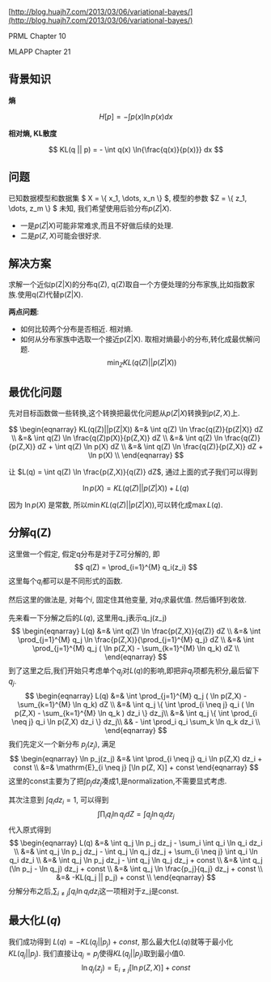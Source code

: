 [http://blog.huajh7.com/2013/03/06/variational-bayes/](http://blog.huajh7.com/2013/03/06/variational-bayes/)

PRML Chapter 10

MLAPP Chapter 21

## 背景知识

**熵**

$$
H[p] = - \int p(x) \ln{p(x)} dx
$$

**相对熵, KL散度**

$$
KL(q || p) = - \int q(x) \ln{\frac{q(x)}{p(x)}} dx
$$

## 问题
已知数据模型和数据集 $ X = \\{ x_1, \dots, x_n \\} $, 模型的参数 $Z = \\{ z_1, \dots, z_m \\} $ 未知, 我们希望使用后验分布$p(Z|X)$.
  * 一是$p(Z|X)$可能非常难求,而且不好做后续的处理. 
  * 二是$p(Z,X)$可能会很好求.

## 解决方案
求解一个近似p(Z|X)的分布q(Z), q(Z)取自一个方便处理的分布家族,比如指数家族.使用q(Z)代替p(Z|X).

**两点问题**:
  * 如何比较两个分布是否相近. 相对熵.
  * 如何从分布家族中选取一个接近p(Z|X). 取相对熵最小的分布,转化成最优解问题.
$$
\min_{Z}{KL(q(Z)||p(Z|X))}
$$

## 最优化问题

先对目标函数做一些转换,这个转换把最优化问题从$p(Z|X)$转换到$p(Z,X)$上.

$$
\begin{eqnarray}
KL(q(Z)||p(Z|X)) &=& \int q(Z) \ln \frac{q(Z)}{p(Z|X)} dZ \\
&=& \int q(Z) \ln \frac{q(Z)p(X)}{p(Z,X)} dZ \\
&=& \int q(Z) \ln \frac{q(Z)}{p(Z,X)} dZ + \int q(Z) \ln p(X) dZ \\
&=& \int q(Z) \ln \frac{q(Z)}{p(Z,X)} dZ + \ln p(X) \\
\end{eqnarray}
$$

让 $L(q) = \int q(Z) \ln \frac{p(Z,X)}{q(Z)} dZ$, 通过上面的式子我们可以得到

$$
\ln p(X) = KL(q(Z)||p(Z|X)) + L(q)
$$

因为 $\ln p(X)$ 是常数, 所以$\min KL(q(Z)||p(Z|X))$,可以转化成$\max L(q)$.

## 分解q(Z)

这里做一个假定, 假定q分布是对于Z可分解的, 即
$$
q(Z) = \prod_{i=1}^{M} q_i(z_i)
$$
这里每个$q_i$都可以是不同形式的函数.

然后这里的做法是, 对每个$i$, 固定住其他变量, 对$q_i$求最优值. 然后循环到收敛.

先来看一下分解之后的$L(q)$, 这里用q_j表示q_j(z_j)
$$
\begin{eqnarray}
L(q) &=& \int q(Z) \ln \frac{p(Z,X)}{q(Z)} dZ \\
&=& \int \prod_{j=1}^{M} q_j \ln \frac{p(Z,X)}{\prod_{j=1}^{M} q_j} dZ \\
&=& \int \prod_{j=1}^{M} q_j ( \ln p(Z,X) - \sum_{k=1}^{M} \ln q_k) dZ \\
\end{eqnarray}
$$
到了这里之后,我们开始只考虑单个$q_j$对$L(q)$的影响,即把非$q_j$项都先积分,最后留下$q_j$.
$$
\begin{eqnarray}
L(q) &=& \int \prod_{j=1}^{M} q_j ( \ln p(Z,X) - \sum_{k=1}^{M} \ln q_k) dZ \\
&=& \int q_j \{ \int \prod_{i \neq j} q_i ( \ln p(Z,X) - \sum_{k=1}^{M} \ln q_k ) dz_i \} dz_j\\
&=& \int q_j \{ \int \prod_{i \neq j} q_i \ln p(Z,X) dz_i \} dz_j\\
&& - \int \prod_i q_i \sum_k \ln q_k dz_i \\
\end{eqnarray}
$$
我们先定义一个新分布 $p_j(z_j)$, 满足
$$
\begin{eqnarray}
\ln p_j(z_j) &=& \int \prod_{i \neq j} q_i \ln p(Z,X) dz_i + const \\
&=& \mathrm{E}_{i \neq j} [\ln p(Z, X)] + const
\end{eqnarray}
$$
这里的const主要为了把$\int p_j dz_j$凑成1,是normalization,不需要显式考虑.

其次注意到 $\int q_i dz_i = 1$, 可以得到
$$
\int \prod_i q_i \ln q_j dZ = \int q_j \ln q_j dz_j
$$ 
代入原式得到
$$
\begin{eqnarray}
L(q) &=& \int q_j \ln p_j dz_j - \sum_i \int q_i \ln q_i dz_i \\
&=& \int q_j \ln p_j dz_j - \int q_j \ln q_j dz_j + \sum_{i \neq j} \int q_i \ln q_i dz_i \\
&=& \int q_j \ln p_j dz_j - \int q_j \ln q_j dz_j + const \\
&=& \int q_j (\ln p_j - \ln q_j) dz_j + const \\
&=& \int q_j \ln \frac{p_j}{q_j} dz_j + const \\
&=& -KL(q_j || p_j) + const \\
\end{eqnarray}
$$
分解分布之后,$\sum_{i \neq j} \int q_i \ln q_i dz_i$这一项相对于z_j是const.

## 最大化$L(q)$
我们成功得到 $L(q) = -KL(q_j || p_j) + const$, 那么最大化$L(q)$就等于最小化$KL(q_j || p_j)$. 我们直接让$q_j = p_j$使得$KL(q_j || p_j)$取到最小值$0$.
$$
\ln q_j(z_j) = \mathrm{E}_{i \neq j} [\ln p(Z, X)] + const
$$




























